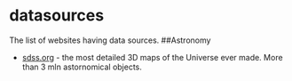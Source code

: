 # datasources
The list of websites having data sources.
##Astronomy
* [sdss.org](sdss.org) - the most detailed 3D maps of the Universe ever made. More than 3 mln astornomical objects.  
